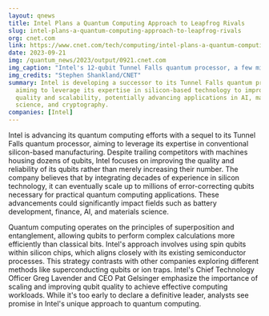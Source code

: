 ```yaml
---
layout: qnews
title: Intel Plans a Quantum Computing Approach to Leapfrog Rivals
slug: intel-plans-a-quantum-computing-approach-to-leapfrog-rivals
org: cnet.com
link: https://www.cnet.com/tech/computing/intel-plans-a-quantum-computing-approach-to-leapfrog-rivals/
date: 2023-09-21
img: /quantum_news/2023/output/0921.cnet.com
img_caption: "Intel's 12-qubit Tunnel Falls quantum processor, a few millimeters across, is nestled inside a circuit board with tiny wires leading to its electrical contacts."
img_credits: "Stephen Shankland/CNET"
summary: Intel is developing a successor to its Tunnel Falls quantum processor,
  aiming to leverage its expertise in silicon-based technology to improve qubit
  quality and scalability, potentially advancing applications in AI, materials
  science, and cryptography.
companies: [Intel]
---
```


Intel is advancing its quantum computing efforts with a sequel to its Tunnel Falls quantum processor, aiming to leverage its expertise in conventional silicon-based manufacturing. Despite trailing competitors with machines housing dozens of qubits, Intel focuses on improving the quality and reliability of its qubits rather than merely increasing their number. The company believes that by integrating decades of experience in silicon technology, it can eventually scale up to millions of error-correcting qubits necessary for practical quantum computing applications. These advancements could significantly impact fields such as battery development, finance, AI, and materials science.

Quantum computing operates on the principles of superposition and entanglement, allowing qubits to perform complex calculations more efficiently than classical bits. Intel's approach involves using spin qubits within silicon chips, which aligns closely with its existing semiconductor processes. This strategy contrasts with other companies exploring different methods like superconducting qubits or ion traps. Intel's Chief Technology Officer Greg Lavender and CEO Pat Gelsinger emphasize the importance of scaling and improving qubit quality to achieve effective computing workloads. While it's too early to declare a definitive leader, analysts see promise in Intel's unique approach to quantum computing.